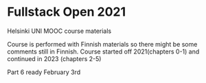 # Fullstack Open 2021
 Helsinki UNI MOOC course materials

 Course is performed with Finnish materials so there might be some comments still in Finnish.
 Course started off 2021(chapters 0-1) and continued in 2023 (chapters 2-5)

Part 6 ready February 3rd
